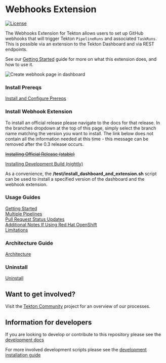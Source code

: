 # Webhooks Extension

[![License](https://img.shields.io/badge/License-Apache%202.0-blue.svg)](https://github.com/kubernetes/experimental/blob/master/LICENSE)

The Webhooks Extension for Tekton allows users to set up GitHub webhooks that will trigger Tekton `PipelineRuns` and associated `TaskRuns`.  This is possible via an extension to the Tekton Dashboard and via REST endpoints.

See our [Getting Started](https://github.com/tektoncd/experimental/blob/master/webhooks-extension/docs/GettingStarted.md) guide for more on what this extension does, and how to use it.

  ![Create webhook page in dashboard](./docs/images/createWebhook.png?raw=true "Create webhook page in dashboard")

### Install Prereqs

[Install and Configure Prereqs](./docs/InstallPrereqs.md)  

### Install Webhook Extension

To install an official release please navigate to the docs for that release. In the branches dropdown at the top of this page, simply select the branch name matching the version you want to install.
The link below does not contain all the information needed at this time - this message can be removed after the 0.3 release occurs.  

~~[Installing Official Release (stable)](./docs/InstallReleaseBuild.md)~~  

[Installing Development Build (nightly)](./docs/InstallNightlyBuild.md)

As a convenience, the **/test/install_dashboard_and_extension.sh** script can be
used to install a specified version of the dashboard and the webhook extension.  

### Usage Guides

[Getting Started](./docs/GettingStarted.md)  
[Multiple Pipelines](./docs/MultiplePipelines.md)  
[Pull Request Status Updates](./docs/Monitoring.md)  
[Additional Notes If Using Red Hat OpenShift](./docs/NotesOnOpenShiftInstallations.md)  
[Limitations](./docs/Limitations.md)  

### Architecture Guide

[Architecture](./docs/Architecture.md)

### Uninstall

[Uninstall](./docs/Uninstall.md)

## Want to get involved?

Visit the [Tekton Community](https://github.com/tektoncd/community) project for an overview of our processes.

## Information for developers

If you are looking to develop or contribute to this repository please see the [development docs](https://github.com/tektoncd/experimental/blob/master/webhooks-extension/DEVELOPMENT.md)

For more involved development scripts please see the [development installation guide](https://github.com/tektoncd/experimental/blob/master/webhooks-extension/test/README.md#scripting)

